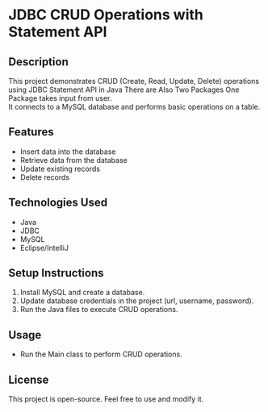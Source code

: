 # JDBC CRUD Operations with Statement API  

## Description  
This project demonstrates CRUD (Create, Read, Update, Delete) operations using JDBC Statement API in Java There are Also Two Packages One Package takes input from  user.   
It connects to a MySQL database and performs basic operations on a table.  

## Features  
- Insert data into the database  
- Retrieve data from the database  
- Update existing records  
- Delete records  

## Technologies Used  
- Java  
- JDBC  
- MySQL  
- Eclipse/IntelliJ  

## Setup Instructions  
1. Install MySQL and create a database.  
2. Update database credentials in the project (url, username, password).  
3. Run the Java files to execute CRUD operations.  

## Usage  
- Run the Main class to perform CRUD operations.  

## License  
This project is open-source. Feel free to use and modify it.
